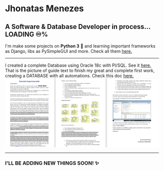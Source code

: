 # Jhonatas Menezes

## A Software & Database Developer in process... LOADING ♾️%

I'm make some projects on **Python 3** 🐍 and learning important frameworks as Django, libs as PySimpleGUI and more.
Check all them [here.](https://github.com/JhonatasMenezes/Projetos_Python)



---
I created a complete Database using Oracle 18c with Pl/SQL. See it [here.](https://github.com/JhonatasMenezes/Projeto_FullDataBase_Mercado)
That is the picture of guide text to finish my great and complete first work, creating a DATABASE with all automations.
Check this doc [here.](https://github.com/JhonatasMenezes/Projeto_FullDataBase_Mercado/blob/main/Exerc%C3%ADcio%20Supermercado.pdf)
![Alt text](https://github.com/JhonatasMenezes/Projeto_FullDataBase_Mercado/blob/main/Oficial.png)


--- 
### I'LL BE ADDING NEW THINGS SOON! ✨
